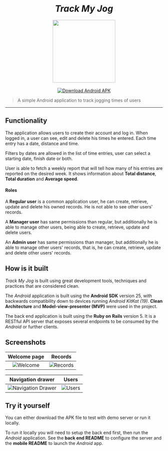 <div style="text-align: center;">
  <h1><i>Track My Jog</i></h1>
  <img style="width: 200px;" src ="http://i.imgur.com/VLydx5F.png" />
  <br />
  <br />
  <a href="https://drive.google.com/file/d/0B-byDzRxKccDbDNtWV91V2ptWVE/view?usp=sharing">
    <img alt="Download Android APK" src="https://img.shields.io/badge/download-apk-green.svg" />
  </a>
</div>

> A simple Android application to track jogging times of users

---

## Functionality

The application allows users to create their account and log in. When logged in, a user can see,
edit and delete his times he entered. Each time entry has a date, distance and time.

Filters by dates are allowed in the list of time entries, user can select a starting date,
finish date or both.

User is able to fetch a weekly report that will tell how many of his entries are reported on the
desired week. It shows information about **Total distance**, **Total duration** and
**Average speed**.

#### Roles

A **Regular user** is a common application user, he can create, retrieve, update and delete his
owned records. He is not able to see other users' records.

A **Manager user** has same permissions than regular, but additionally he is able to manage other
users, being able to create, retrieve, update and delete users.

An **Admin user** has same permissions than manager, but additionally he is able to manage other
users' records, that is, he can create, retrieve, update and delete other users' records.

## How is it built

_Track My Jog_ is built using great development tools, techniques and practices that are considered
clean.

The _Android_ application is built using the **Android SDK** version 25, with backwards
compatibility down to devices running _Android KitKat (19)_. **Clean Architecture** and
**Model-view-presenter (MVP)** were used in the project.

The back end application is built using the **Ruby on Rails** version 5. It is a RESTful API server
that exposes several endpoints to be consumed by the _Android_ or further clients.

## Screenshots
| Welcome page | Records |
|:---:|:---:|
| ![Welcome](http://i.imgur.com/0HmZYFq.jpg)  | ![Records](http://i.imgur.com/ypAEuHf.png) |

| Navigation drawer | Users |
|:---:|:---:|
| ![Navigation Drawer](http://i.imgur.com/0gPPlYx.png)  | ![Users](http://i.imgur.com/ooyRHtA.png) |

## Try it yourself

You can either download the APK file to test with demo server or run it locally.

To run it locally you will need to setup the back end first, then run the _Android_ application.
See the **back end README** to configure the server and the **mobile README** to launch the
_Android_ app.

[Ruby on Rails]:http://rubyonrails.org/
